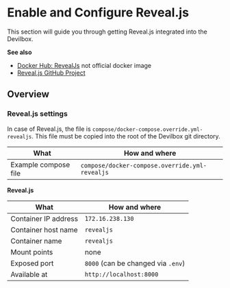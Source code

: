 # Enable and Configure Reveal.js

This section will guide you through getting Reveal.js integrated into the Devilbox.

**See also**

* [Docker Hub: RevealJs](https://hub.docker.com/r/agiled/reveal.js-docker/) not official docker image
* [Reveal.js GitHub Project](https://github.com/hakimel/reveal.js/)
    
## Overview

### Reveal.js settings

In case of Reveal.js, the file is `compose/docker-compose.override.yml-revealjs`. This file
must be copied into the root of the Devilbox git directory.
    
| What        | How and where |
| ----------- | ------------- |
| Example compose file  | `compose/docker-compose.override.yml-revealjs` | 

**Reveal.js**

| What        | How and where |
| ----------- | ------------- |
| Container IP address  | `̀172.16.238.130`                   | 
| Container host name   | `revealjs`                         | 
| Container name        | `revealjs`                         | 
| Mount points          | none                               | 
| Exposed port          | `8000` (can be changed via `.env`) |  
| Available at          | `http://localhost:8000`            | 

